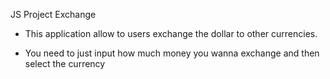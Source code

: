 JS Project Exchange

- This application allow to users exchange the dollar to other currencies.

* You need to just input how much money you wanna exchange and then select the currency
